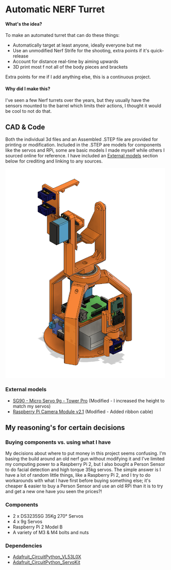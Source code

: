 # Automatic NERF Turret

#### What's the idea?
To make an automated turret that can do these things:
* Automatically target at least anyone, ideally everyone but me
* Use an unmodified Nerf Strife for the shooting, extra points if it's quick-release
* Account for distance real-time by aiming upwards
* 3D print most f not all of the body pieces and brackets

Extra points for me if I add anything else, this is a continuous project.

#### Why did I make this?
I've seen a few Nerf turrets over the years, but they usually have the sensors mounted to the barrel which limits their actions, I thought it would be cool to not do that.

## CAD & Code
Both the individual 3d files and an Assembled .STEP file are provided for printing or modification.
Included in the .STEP are models for components like the servos and RPi, some are basic models I made myself while others I sourced online for reference. I have included an [External models](#extModels) section below for crediting and linking to any sources. 

<img src="./images/assembled_render.png" width="500" />

### External models <a id='extModels'></a>
* [SG90 - Micro Servo 9g - Tower Pro](https://grabcad.com/library/sg90-micro-servo-9g-tower-pro-1) (Modified - I increased the height to match my servos)
* [Raspberry Pi Camera Module v2.1](https://grabcad.com/library/raspberry-pi-camera-4) (Modified - Added ribbon cable)

## My reasoning's for certain decisions

### Buying components vs. using what I have
My decisions about where to put money in this project seems confusing. I'm basing the build around an old nerf gun without modifying it and I've limited my computing power to a Raspberry Pi 2, but I also bought a Person Sensor to do facial detection and high torque 35kg servos. The simple answer is I have a lot of random little things, like a Raspberry Pi 2, and I try to do workarounds with what I have first before buying something else; it's cheaper & easier to buy a Person Sensor and use an old RPi than it is to try and get a new one have you seen the prices?!

### Components
* 2 x DS3235SG 35Kg 270° Servos
* 4 x 9g Servos
* Raspberry Pi 2 Model B
* A variety of M3 & M4 bolts and nuts

### Dependencies
* [Adafruit_CircuitPython_VL53L0X](https://github.com/adafruit/Adafruit_CircuitPython_VL53L0X)
* [Adafruit_CircuitPython_ServoKit](https://github.com/adafruit/Adafruit_CircuitPython_ServoKit)
